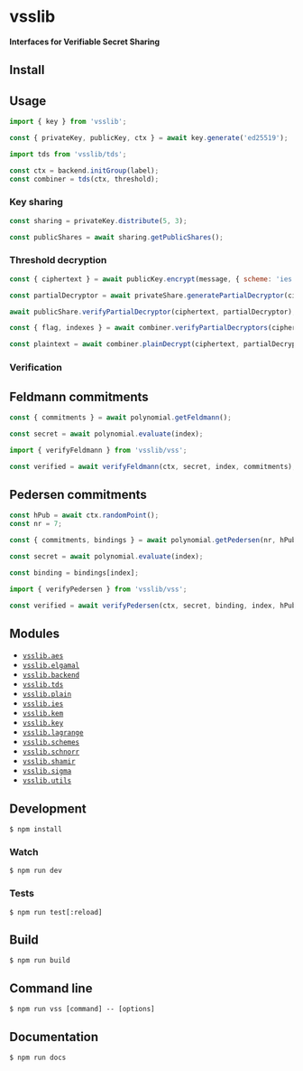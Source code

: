 # vsslib

**Interfaces for Verifiable Secret Sharing**

## Install

## Usage

```js
import { key } from 'vsslib';

const { privateKey, publicKey, ctx } = await key.generate('ed25519');
```

```js
import tds from 'vsslib/tds';

const ctx = backend.initGroup(label);
const combiner = tds(ctx, threshold);
```

### Key sharing

```js
const sharing = privateKey.distribute(5, 3);

const publicShares = await sharing.getPublicShares();
```

### Threshold decryption

```js
const { ciphertext } = await publicKey.encrypt(message, { scheme: 'ies' });
```

```js
const partialDecryptor = await privateShare.generatePartialDecryptor(ciphertext);
```

```js
await publicShare.verifyPartialDecryptor(ciphertext, partialDecryptor);
```

```js
const { flag, indexes } = await combiner.verifyPartialDecryptors(ciphertext, publicShares, partialDecryptors);
```

```js
const plaintext = await combiner.plainDecrypt(ciphertext, partialDecryptors);
```

### Verification

## Feldmann commitments

```js
const { commitments } = await polynomial.getFeldmann();
```

```js
const secret = await polynomial.evaluate(index);
```

```js
import { verifyFeldmann } from 'vsslib/vss';

const verified = await verifyFeldmann(ctx, secret, index, commitments);
```


## Pedersen commitments

```js
const hPub = await ctx.randomPoint();
const nr = 7;

const { commitments, bindings } = await polynomial.getPedersen(nr, hPub);
```

```js
const secret = await polynomial.evaluate(index);

const binding = bindings[index];
```

```js
import { verifyPedersen } from 'vsslib/vss';

const verified = await verifyPedersen(ctx, secret, binding, index, hPub, commitments);
```

## Modules

- [`vsslib.aes`](./src/aes)
- [`vsslib.elgamal`](./src/elgamal)
- [`vsslib.backend`](./src/backend)
- [`vsslib.tds`](./src/tds)
- [`vsslib.plain`](./src/elgamal)
- [`vsslib.ies`](./src/elgamal)
- [`vsslib.kem`](./src/elgamal)
- [`vsslib.key`](./src/key)
- [`vsslib.lagrange`](./src/lagrange)
- [`vsslib.schemes`](./src/schemes)
- [`vsslib.schnorr`](./src/schnorr)
- [`vsslib.shamir`](./src/shamir)
- [`vsslib.sigma`](./src/sigma)
- [`vsslib.utils`](./src/utils)

## Development

```
$ npm install
```

### Watch

```
$ npm run dev
```

### Tests

```
$ npm run test[:reload]
```

## Build

```
$ npm run build
```

## Command line

```
$ npm run vss [command] -- [options]
```

## Documentation

```
$ npm run docs
```
